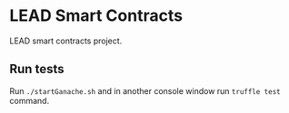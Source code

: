 # LEAD Smart Contracts

LEAD smart contracts project.

## Run tests

Run `./startGanache.sh` and in another console window run `truffle test` command.